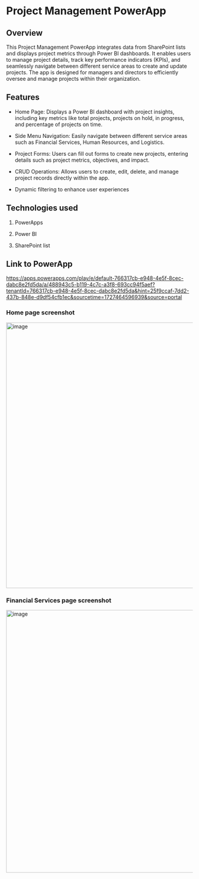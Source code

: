 # Project Management PowerApp

## Overview


This Project Management PowerApp integrates data from SharePoint lists and displays project metrics through Power BI dashboards. It enables users to manage project details, track key performance indicators (KPIs), and seamlessly navigate between different service areas to create and update projects. The app is designed for managers and directors to efficiently oversee and manage projects within their organization.

## Features


- Home Page: Displays a Power BI dashboard with project insights, including key metrics like total projects, projects on hold, in progress, and percentage of projects on time.
  

- Side Menu Navigation: Easily navigate between different service areas such as Financial Services, Human Resources, and Logistics.


- Project Forms: Users can fill out forms to create new projects, entering details such as project metrics, objectives, and impact.


- CRUD Operations: Allows users to create, edit, delete, and manage project records directly within the app.

- Dynamic filtering to enhance user experiences




## Technologies used

1. PowerApps
   
2. Power BI
   
3. SharePoint list

   

 ## Link to PowerApp
   

   https://apps.powerapps.com/play/e/default-766317cb-e948-4e5f-8cec-dabc8e2fd5da/a/488943c5-b119-4c7c-a3f8-693cc94f5aef?tenantId=766317cb-e948-4e5f-8cec-dabc8e2fd5da&hint=25f9ccaf-7dd2-437b-848e-d9df54cfb1ec&sourcetime=1727464596939&source=portal



### Home page screenshot

<img width="715" alt="image" src="https://github.com/user-attachments/assets/15cf22ed-62de-47ce-9d68-091b5c1370ac">


### Financial Services page screenshot

<img width="707" alt="image" src="https://github.com/user-attachments/assets/09ae8b2a-dfb8-49c4-bada-d173c0a8a19c">

